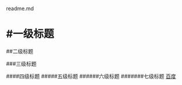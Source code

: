 readme.md

#一级标题
====
##二级标题

###三级标题

####四级标题
#####五级标题
######六级标题
#######七级标题
[百度](https://www.baidu.com/)
